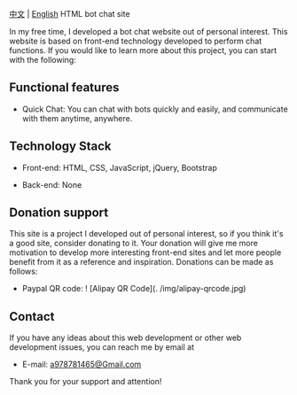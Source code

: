 
[中文](README.md) | [English](README-en.md)
HTML bot chat site

In my free time, I developed a bot chat website out of personal interest. This website is based on front-end technology developed to perform chat functions. If you would like to learn more about this project, you can start with the following:

## Functional features

- Quick Chat: You can chat with bots quickly and easily, and communicate with them anytime, anywhere.
## Technology Stack

- Front-end: HTML, CSS, JavaScript, jQuery, Bootstrap

- Back-end: None

## Donation support

This site is a project I developed out of personal interest, so if you think it's a good site, consider donating to it. Your donation will give me more motivation to develop more interesting front-end sites and let more people benefit from it as a reference and inspiration. Donations can be made as follows:

- Paypal QR code:
! [Alipay QR Code](. /img/alipay-qrcode.jpg)

## Contact

If you have any ideas about this web development or other web development issues, you can reach me by email at

- E-mail: a978781465@Gmail.com

Thank you for your support and attention!